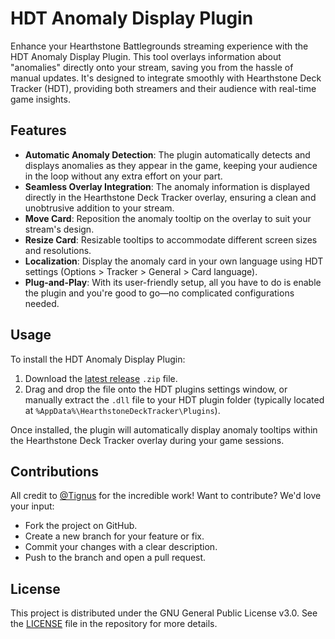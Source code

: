  # HDT Anomaly Display Plugin

Enhance your Hearthstone Battlegrounds streaming experience with the HDT Anomaly Display Plugin. This tool overlays information about "anomalies" directly onto your stream, saving you from the hassle of manual updates. It's designed to integrate smoothly with Hearthstone Deck Tracker (HDT), providing both streamers and their audience with real-time game insights.

## Features

- **Automatic Anomaly Detection**: The plugin automatically detects and displays anomalies as they appear in the game, keeping your audience in the loop without any extra effort on your part.
- **Seamless Overlay Integration**: The anomaly information is displayed directly in the Hearthstone Deck Tracker overlay, ensuring a clean and unobtrusive addition to your stream.
- **Move Card**: Reposition the anomaly tooltip on the overlay to suit your stream's design.
- **Resize Card**: Resizable tooltips to accommodate different screen sizes and resolutions.
- **Localization**: Display the anomaly card in your own language using HDT settings (Options > Tracker > General > Card language).
- **Plug-and-Play**: With its user-friendly setup, all you have to do is enable the plugin and you're good to go—no complicated configurations needed.


## Usage

To install the HDT Anomaly Display Plugin:

1. Download the [latest release](https://github.com/Mouchoir/HDTTrinketDisplay/releases/latest) `.zip` file.
2. Drag and drop the file onto the HDT plugins settings window, or manually extract the `.dll` file to your HDT plugin folder (typically located at `%AppData%\HearthstoneDeckTracker\Plugins`).

Once installed, the plugin will automatically display anomaly tooltips within the Hearthstone Deck Tracker overlay during your game sessions.

## Contributions

All credit to [@Tignus](https://github.com/Tignus) for the incredible work! Want to contribute? We'd love your input:

- Fork the project on GitHub.
- Create a new branch for your feature or fix.
- Commit your changes with a clear description.
- Push to the branch and open a pull request.

## License

This project is distributed under the GNU General Public License v3.0. See the [LICENSE](https://github.com/Mouchoir/HDTTrinketDisplay/blob/main/LICENSE) file in the repository for more details.
